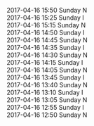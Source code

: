 2017-04-16 15:50 Sunday  N  
2017-04-16 15:25 Sunday  I  
2017-04-16 15:15 Sunday  N  
2017-04-16 14:50 Sunday  I  
2017-04-16 14:45 Sunday  N  
2017-04-16 14:35 Sunday  I  
2017-04-16 14:30 Sunday  N  
2017-04-16 14:15 Sunday  I  
2017-04-16 14:05 Sunday  N  
2017-04-16 13:45 Sunday  I  
2017-04-16 13:40 Sunday  N  
2017-04-16 13:10 Sunday  I  
2017-04-16 13:05 Sunday  N  
2017-04-16 12:55 Sunday  I  
2017-04-16 12:50 Sunday  N  
